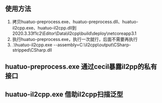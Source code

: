## 使用方法
1. 拷贝huatuo-preprocess.exe、huatuo-preprocess.dll、huatuo-il2cpp.exe、huatuo-il2cpp.dll到2020.3.33f1c2\Editor\Data\il2cpp\build\deploy\netcoreapp3.1
2. 执行huatuo-preprocess.exe，执行一次就行，后面不需要再执行
3. .\huatuo-il2cpp.exe --assembly=C:\il2cpp\output\CSharp-stripped\CSharp.dll
## huatuo-preprocess.exe 通过cecil暴露il2pp的私有接口
## huatuo-il2cpp.exe 借助il2cpp扫描泛型
